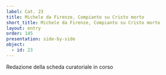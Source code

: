 ```yaml
---
label: Cat. 23
title: Michele da Firenze, Compianto su Cristo morto
short_title: Michele da Firenze, Compianto su Cristo morto
layout: entry
order: 145
presentation: side-by-side
object:
  - id: 23
---
```


Redazione della scheda curatoriale in corso
